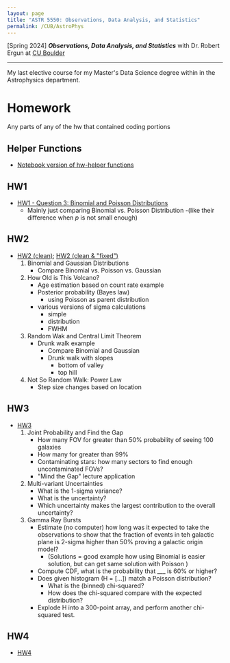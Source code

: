 ```yaml
---
layout: page
title: "ASTR 5550: Observations, Data Analysis, and Statistics"
permalink: /CUB/AstroPhys
---
```


[Spring 2024] ***Observations, Data Analysis, and Statistics*** with Dr. Robert Ergun at [CU Boulder](../../CUB.md)

---

My last elective course for my Master's Data Science degree within in the Astrophysics department.


# Homework

Any parts of any of the hw that contained coding portions

## Helper Functions
- [Notebook version of hw-helper functions](HW/hw_helper_func2.html)

## HW1
- [HW1 - Question 3: Binomial and Poisson Distributions](HW/hw1/hw1.html)
    - Mainly just comparing Binomial vs. Poisson Distribution 
        -(like their difference when *p* is not small enough)

## HW2
- [HW2 (clean)](HW/hw2/hw2-clean.html); [HW2 (clean & "fixed")](HW/hw2/hw2-clean-fixed.html)
    1. Binomial and Gaussian Distributions
        - Compare Binomial vs. Poisson vs. Gaussian
    2. How Old is This Volcano?
        - Age estimation based on count rate example
        - Posterior probability (Bayes law)
            - using Poisson as parent distribution
        - various versions of sigma calculations
            - simple
            - distribution
            - FWHM
    3. Random Wak and Central Limit Theorem
        - Drunk walk example
            - Compare Binomial and Gaussian
            - Drunk walk with slopes
                - bottom of valley
                - top hill
    4. Not So Random Walk: Power Law
        - Step size changes based on location


## HW3
- [HW3](HW/hw3/hw3.html)
    1. Joint Probability and Find the Gap
        - How many FOV for greater than 50% probability of seeing 100 galaxies 
        - How many for greater than 99%
        - Contaminating stars: how many sectors to find enough uncontaminated FOVs?
        - "Mind the Gap" lecture application
    2. Multi-variant Uncertainties
        - What is the 1-sigma variance?
        - What is the uncertainty?
        - Which uncertainty makes the largest contribution to the overall uncertainty?
    3. Gamma Ray Bursts
        - Estimate (no computer) how long was it expected to take the observations to show that the fraction of events in teh galactic plane is 2-sigma higher than 50% proving a galactic origin model?
            - (Solutions = good example how using Binomial is easier solution, but can get same solution with Poisson )
        - Compute CDF, what is the probability that ___ is 60% or higher?
        - Does given histogram (H = [...]) match a Poisson distribution?
            - What is the (binned) chi-squared?
            - How does the chi-squared compare with the expected distribution?
        - Explode H into a 300-point array, and perform another chi-squared test.

## HW4
- [HW4](HW/hw4/hw4.html)